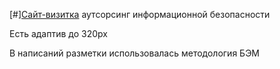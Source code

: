 [#][Cайт-визитка](https://iskril.github.io/cybersecurity/) аутсорсинг информационной безопасности

Есть адаптив до 320px

В написаний разметки использовалась методология БЭМ
